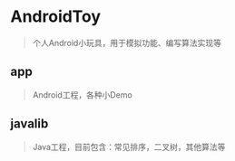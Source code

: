 # AndroidToy
> 个人Android小玩具，用于模拟功能、编写算法实现等

## app
> Android工程，各种小Demo

## javalib
> Java工程，目前包含：常见排序，二叉树，其他算法等

